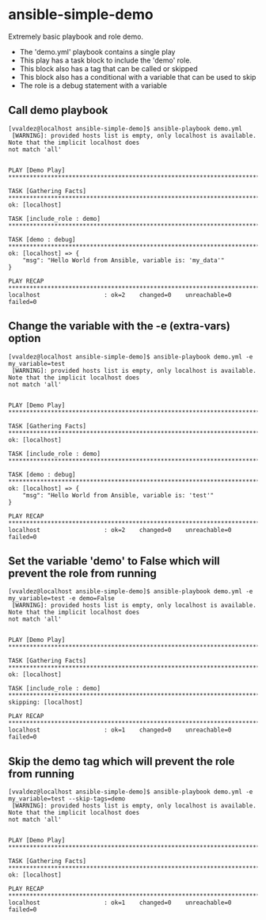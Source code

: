 # ansible-simple-demo
Extremely basic playbook and role demo.

* The 'demo.yml' playbook contains a single play
* This play has a task block to include the 'demo' role.
* This block also has a tag that can be called or skipped
* This block also has a conditional with a variable that can be used to skip
* The role is a debug statement with a variable

## Call demo playbook
```
[vvaldez@localhost ansible-simple-demo]$ ansible-playbook demo.yml 
 [WARNING]: provided hosts list is empty, only localhost is available. Note that the implicit localhost does
not match 'all'


PLAY [Demo Play] **********************************************************************************************

TASK [Gathering Facts] ****************************************************************************************
ok: [localhost]

TASK [include_role : demo] ************************************************************************************

TASK [demo : debug] *******************************************************************************************
ok: [localhost] => {
    "msg": "Hello World from Ansible, variable is: 'my_data'"
}

PLAY RECAP ****************************************************************************************************
localhost                  : ok=2    changed=0    unreachable=0    failed=0   
```

## Change the variable with the -e (extra-vars) option
```
[vvaldez@localhost ansible-simple-demo]$ ansible-playbook demo.yml -e my_variable=test
 [WARNING]: provided hosts list is empty, only localhost is available. Note that the implicit localhost does
not match 'all'


PLAY [Demo Play] **********************************************************************************************

TASK [Gathering Facts] ****************************************************************************************
ok: [localhost]

TASK [include_role : demo] ************************************************************************************

TASK [demo : debug] *******************************************************************************************
ok: [localhost] => {
    "msg": "Hello World from Ansible, variable is: 'test'"
}

PLAY RECAP ****************************************************************************************************
localhost                  : ok=2    changed=0    unreachable=0    failed=0   
```

## Set the variable 'demo' to False which will prevent the role from running
```
[vvaldez@localhost ansible-simple-demo]$ ansible-playbook demo.yml -e my_variable=test -e demo=False
 [WARNING]: provided hosts list is empty, only localhost is available. Note that the implicit localhost does
not match 'all'


PLAY [Demo Play] **********************************************************************************************

TASK [Gathering Facts] ****************************************************************************************
ok: [localhost]

TASK [include_role : demo] ************************************************************************************
skipping: [localhost]

PLAY RECAP ****************************************************************************************************
localhost                  : ok=1    changed=0    unreachable=0    failed=0   
```

## Skip the demo tag which will prevent the role from running
```
[vvaldez@localhost ansible-simple-demo]$ ansible-playbook demo.yml -e my_variable=test --skip-tags=demo
 [WARNING]: provided hosts list is empty, only localhost is available. Note that the implicit localhost does
not match 'all'


PLAY [Demo Play] **********************************************************************************************

TASK [Gathering Facts] ****************************************************************************************
ok: [localhost]

PLAY RECAP ****************************************************************************************************
localhost                  : ok=1    changed=0    unreachable=0    failed=0   
```
